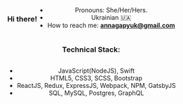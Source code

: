 <div style="display:flex;text-align:center; flex-wrap:wrap; justify-content:center; align-items:center">

### Hi there!


- Pronouns: She/Her/Hers.
- Ukrainian 🇺🇦
- How to reach me: <b> annagapyuk@gmail.com </b>


 
### Technical Stack: 

- JavaScript(NodeJS), Swift
- HTML5, CSS3, SCSS, Bootstrap
- ReactJS, Redux, ExpressJS, Webpack, NPM, GatsbyJS
- SQL, MySQL, Postgres, GraphQL

